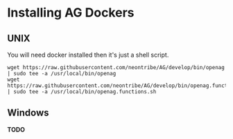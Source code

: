 Installing AG Dockers
=====================

UNIX
----

You will need docker installed then it's just a shell script.

    wget https://raw.githubusercontent.com/neontribe/AG/develop/bin/openag | sudo tee -a /usr/local/bin/openag
    wget https://raw.githubusercontent.com/neontribe/AG/develop/bin/openag.functions.sh | sudo tee -a /usr/local/bin/openag.functions.sh

Windows
-------

**TODO**
